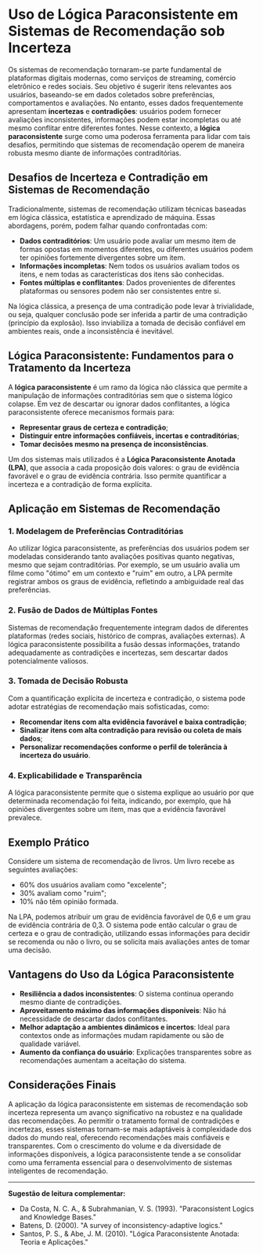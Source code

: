 # Uso de Lógica Paraconsistente em Sistemas de Recomendação sob Incerteza

Os sistemas de recomendação tornaram-se parte fundamental de plataformas digitais modernas, como serviços de streaming, comércio eletrônico e redes sociais. Seu objetivo é sugerir itens relevantes aos usuários, baseando-se em dados coletados sobre preferências, comportamentos e avaliações. No entanto, esses dados frequentemente apresentam **incertezas** e **contradições**: usuários podem fornecer avaliações inconsistentes, informações podem estar incompletas ou até mesmo conflitar entre diferentes fontes. Nesse contexto, a **lógica paraconsistente** surge como uma poderosa ferramenta para lidar com tais desafios, permitindo que sistemas de recomendação operem de maneira robusta mesmo diante de informações contraditórias.

## Desafios de Incerteza e Contradição em Sistemas de Recomendação

Tradicionalmente, sistemas de recomendação utilizam técnicas baseadas em lógica clássica, estatística e aprendizado de máquina. Essas abordagens, porém, podem falhar quando confrontadas com:

- **Dados contraditórios**: Um usuário pode avaliar um mesmo item de formas opostas em momentos diferentes, ou diferentes usuários podem ter opiniões fortemente divergentes sobre um item.
- **Informações incompletas**: Nem todos os usuários avaliam todos os itens, e nem todas as características dos itens são conhecidas.
- **Fontes múltiplas e conflitantes**: Dados provenientes de diferentes plataformas ou sensores podem não ser consistentes entre si.

Na lógica clássica, a presença de uma contradição pode levar à trivialidade, ou seja, qualquer conclusão pode ser inferida a partir de uma contradição (princípio da explosão). Isso inviabiliza a tomada de decisão confiável em ambientes reais, onde a inconsistência é inevitável.

## Lógica Paraconsistente: Fundamentos para o Tratamento da Incerteza

A **lógica paraconsistente** é um ramo da lógica não clássica que permite a manipulação de informações contraditórias sem que o sistema lógico colapse. Em vez de descartar ou ignorar dados conflitantes, a lógica paraconsistente oferece mecanismos formais para:

- **Representar graus de certeza e contradição**;
- **Distinguir entre informações confiáveis, incertas e contraditórias**;
- **Tomar decisões mesmo na presença de inconsistências**.

Um dos sistemas mais utilizados é a **Lógica Paraconsistente Anotada (LPA)**, que associa a cada proposição dois valores: o grau de evidência favorável e o grau de evidência contrária. Isso permite quantificar a incerteza e a contradição de forma explícita.

## Aplicação em Sistemas de Recomendação

### 1. Modelagem de Preferências Contraditórias

Ao utilizar lógica paraconsistente, as preferências dos usuários podem ser modeladas considerando tanto avaliações positivas quanto negativas, mesmo que sejam contraditórias. Por exemplo, se um usuário avalia um filme como "ótimo" em um contexto e "ruim" em outro, a LPA permite registrar ambos os graus de evidência, refletindo a ambiguidade real das preferências.

### 2. Fusão de Dados de Múltiplas Fontes

Sistemas de recomendação frequentemente integram dados de diferentes plataformas (redes sociais, histórico de compras, avaliações externas). A lógica paraconsistente possibilita a fusão dessas informações, tratando adequadamente as contradições e incertezas, sem descartar dados potencialmente valiosos.

### 3. Tomada de Decisão Robusta

Com a quantificação explícita de incerteza e contradição, o sistema pode adotar estratégias de recomendação mais sofisticadas, como:

- **Recomendar itens com alta evidência favorável e baixa contradição**;
- **Sinalizar itens com alta contradição para revisão ou coleta de mais dados**;
- **Personalizar recomendações conforme o perfil de tolerância à incerteza do usuário**.

### 4. Explicabilidade e Transparência

A lógica paraconsistente permite que o sistema explique ao usuário por que determinada recomendação foi feita, indicando, por exemplo, que há opiniões divergentes sobre um item, mas que a evidência favorável prevalece.

## Exemplo Prático

Considere um sistema de recomendação de livros. Um livro recebe as seguintes avaliações:

- 60% dos usuários avaliam como "excelente";
- 30% avaliam como "ruim";
- 10% não têm opinião formada.

Na LPA, podemos atribuir um grau de evidência favorável de 0,6 e um grau de evidência contrária de 0,3. O sistema pode então calcular o grau de certeza e o grau de contradição, utilizando essas informações para decidir se recomenda ou não o livro, ou se solicita mais avaliações antes de tomar uma decisão.

## Vantagens do Uso da Lógica Paraconsistente

- **Resiliência a dados inconsistentes**: O sistema continua operando mesmo diante de contradições.
- **Aproveitamento máximo das informações disponíveis**: Não há necessidade de descartar dados conflitantes.
- **Melhor adaptação a ambientes dinâmicos e incertos**: Ideal para contextos onde as informações mudam rapidamente ou são de qualidade variável.
- **Aumento da confiança do usuário**: Explicações transparentes sobre as recomendações aumentam a aceitação do sistema.

## Considerações Finais

A aplicação da lógica paraconsistente em sistemas de recomendação sob incerteza representa um avanço significativo na robustez e na qualidade das recomendações. Ao permitir o tratamento formal de contradições e incertezas, esses sistemas tornam-se mais adaptáveis à complexidade dos dados do mundo real, oferecendo recomendações mais confiáveis e transparentes. Com o crescimento do volume e da diversidade de informações disponíveis, a lógica paraconsistente tende a se consolidar como uma ferramenta essencial para o desenvolvimento de sistemas inteligentes de recomendação.

___

**Sugestão de leitura complementar:**  
- Da Costa, N. C. A., & Subrahmanian, V. S. (1993). "Paraconsistent Logics and Knowledge Bases."  
- Batens, D. (2000). "A survey of inconsistency-adaptive logics."  
- Santos, P. S., & Abe, J. M. (2010). "Lógica Paraconsistente Anotada: Teoria e Aplicações."